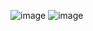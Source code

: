 ![image](https://github.com/zakaria0101echifaouy/Linux-Shell-HackerRank/assets/108145379/b0507741-ab40-4f4c-b687-45bb93d819aa)
![image](https://github.com/zakaria0101echifaouy/Linux-Shell-HackerRank/assets/108145379/882c516f-477b-4280-8100-65045147f488)
